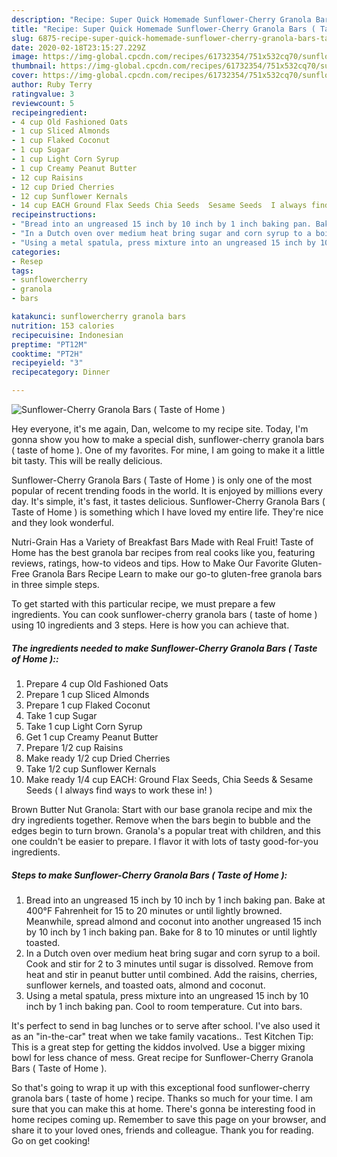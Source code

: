 ```yaml
---
description: "Recipe: Super Quick Homemade Sunflower-Cherry Granola Bars ( Taste of Home )"
title: "Recipe: Super Quick Homemade Sunflower-Cherry Granola Bars ( Taste of Home )"
slug: 6875-recipe-super-quick-homemade-sunflower-cherry-granola-bars-taste-of-home
date: 2020-02-18T23:15:27.229Z
image: https://img-global.cpcdn.com/recipes/61732354/751x532cq70/sunflower-cherry-granola-bars-taste-of-home-recipe-main-photo.jpg
thumbnail: https://img-global.cpcdn.com/recipes/61732354/751x532cq70/sunflower-cherry-granola-bars-taste-of-home-recipe-main-photo.jpg
cover: https://img-global.cpcdn.com/recipes/61732354/751x532cq70/sunflower-cherry-granola-bars-taste-of-home-recipe-main-photo.jpg
author: Ruby Terry
ratingvalue: 3
reviewcount: 5
recipeingredient:
- 4 cup Old Fashioned Oats
- 1 cup Sliced Almonds
- 1 cup Flaked Coconut
- 1 cup Sugar
- 1 cup Light Corn Syrup
- 1 cup Creamy Peanut Butter
- 12 cup Raisins
- 12 cup Dried Cherries
- 12 cup Sunflower Kernals
- 14 cup EACH Ground Flax Seeds Chia Seeds  Sesame Seeds  I always find ways to work these in 
recipeinstructions:
- "Bread into an ungreased 15 inch by 10 inch by 1 inch baking pan. Bake at 400°F Fahrenheit for 15 to 20 minutes or until lightly browned. Meanwhile, spread almond and coconut into another ungreased 15 inch by 10 inch by 1 inch baking pan. Bake for 8 to 10 minutes or until lightly toasted."
- "In a Dutch oven over medium heat bring sugar and corn syrup to a boil. Cook and stir for 2 to 3 minutes until sugar is dissolved. Remove from heat and stir in peanut butter until combined. Add the raisins, cherries, sunflower kernels, and toasted oats, almond and coconut."
- "Using a metal spatula, press mixture into an ungreased 15 inch by 10 inch by 1 inch baking pan. Cool to room temperature. Cut into bars."
categories:
- Resep
tags:
- sunflowercherry
- granola
- bars

katakunci: sunflowercherry granola bars
nutrition: 153 calories
recipecuisine: Indonesian
preptime: "PT12M"
cooktime: "PT2H"
recipeyield: "3"
recipecategory: Dinner

---
```



![Sunflower-Cherry Granola Bars ( Taste of Home )](https://img-global.cpcdn.com/recipes/61732354/751x532cq70/sunflower-cherry-granola-bars-taste-of-home-recipe-main-photo.jpg)

Hey everyone, it's me again, Dan, welcome to my recipe site. Today, I'm gonna show you how to make a special dish, sunflower-cherry granola bars ( taste of home ). One of my favorites. For mine, I am going to make it a little bit tasty. This will be really delicious.

Sunflower-Cherry Granola Bars ( Taste of Home ) is only one of the most popular of recent trending foods in the world. It is enjoyed by millions every day. It's simple, it's fast, it tastes delicious. Sunflower-Cherry Granola Bars ( Taste of Home ) is something which I have loved my entire life. They're nice and they look wonderful.

Nutri-Grain Has a Variety of Breakfast Bars Made with Real Fruit! Taste of Home has the best granola bar recipes from real cooks like you, featuring reviews, ratings, how-to videos and tips. How to Make Our Favorite Gluten-Free Granola Bars Recipe Learn to make our go-to gluten-free granola bars in three simple steps.


To get started with this particular recipe, we must prepare a few ingredients. You can cook sunflower-cherry granola bars ( taste of home ) using 10 ingredients and 3 steps. Here is how you can achieve that.

##### The ingredients needed to make Sunflower-Cherry Granola Bars ( Taste of Home )::

1. Prepare 4 cup Old Fashioned Oats
1. Prepare 1 cup Sliced Almonds
1. Prepare 1 cup Flaked Coconut
1. Take 1 cup Sugar
1. Take 1 cup Light Corn Syrup
1. Get 1 cup Creamy Peanut Butter
1. Prepare 1/2 cup Raisins
1. Make ready 1/2 cup Dried Cherries
1. Take 1/2 cup Sunflower Kernals
1. Make ready 1/4 cup EACH: Ground Flax Seeds, Chia Seeds &amp; Sesame Seeds ( I always find ways to work these in! )


Brown Butter Nut Granola: Start with our base granola recipe and mix the dry ingredients together. Remove when the bars begin to bubble and the edges begin to turn brown. Granola&#39;s a popular treat with children, and this one couldn&#39;t be easier to prepare. I flavor it with lots of tasty good-for-you ingredients. 

##### Steps to make Sunflower-Cherry Granola Bars ( Taste of Home ):

1. Bread into an ungreased 15 inch by 10 inch by 1 inch baking pan. Bake at 400°F Fahrenheit for 15 to 20 minutes or until lightly browned. Meanwhile, spread almond and coconut into another ungreased 15 inch by 10 inch by 1 inch baking pan. Bake for 8 to 10 minutes or until lightly toasted.
1. In a Dutch oven over medium heat bring sugar and corn syrup to a boil. Cook and stir for 2 to 3 minutes until sugar is dissolved. Remove from heat and stir in peanut butter until combined. Add the raisins, cherries, sunflower kernels, and toasted oats, almond and coconut.
1. Using a metal spatula, press mixture into an ungreased 15 inch by 10 inch by 1 inch baking pan. Cool to room temperature. Cut into bars.


It&#39;s perfect to send in bag lunches or to serve after school. I&#39;ve also used it as an &#34;in-the-car&#34; treat when we take family vacations.. Test Kitchen Tip: This is a great step for getting the kiddos involved. Use a bigger mixing bowl for less chance of mess. Great recipe for Sunflower-Cherry Granola Bars ( Taste of Home ). 

So that's going to wrap it up with this exceptional food sunflower-cherry granola bars ( taste of home ) recipe. Thanks so much for your time. I am sure that you can make this at home. There's gonna be interesting food in home recipes coming up. Remember to save this page on your browser, and share it to your loved ones, friends and colleague. Thank you for reading. Go on get cooking!
